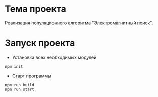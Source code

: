 # Тема проекта
Реализация популяционного алгоритма "Электромагнитный поиск".

# Запуск проекта
- Установка всех необходимых модулей
```cli
npm init
```
- Старт программы
```cli
npm run build
npm run start
```
